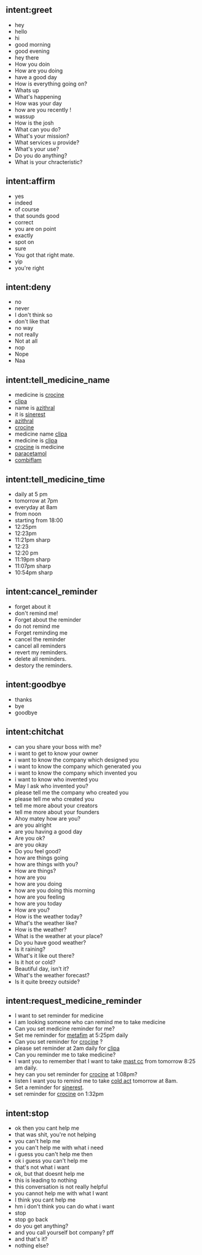 ## intent:greet
- hey
- hello
- hi
- good morning
- good evening
- hey there
- How you doin
- How are you doing
- have a good day
- How is everything going on?
- Whats up
- What's happening
- How was your day
- how are you recently !
- wassup
- How is the josh
- What can you do?
- What's your mission?
- What services u provide?
- What's your use?
- Do you do anything?
- What is your chracteristic?

## intent:affirm
- yes
- indeed
- of course
- that sounds good
- correct
- you are on point
- exactly
- spot on
- sure
- You got that right mate.
- yip
- you're right

## intent:deny
- no
- never
- I don't think so
- don't like that
- no way
- not really
- Not at all
- nop
- Nope
- Naa

## intent:tell_medicine_name
- medicine is [crocine](medicine_name)
- [clipa](medicine_name)
- name is [azithral](medicine_name)
- it is [sinerest](medicine_name)
- [azithral](medicine_name)
- [crocine](medicine_name)
- medicine name [clipa](medicine_name)
- medicine is [clipa](medicine_name)
- [crocine](medicine_name) is medicine
- [paracetamol](medicine_name)
- [combiflam](medicine_name)

## intent:tell_medicine_time
- daily at 5 pm
- tomorrow at 7pm
- everyday at 8am
- from noon
- starting from 18:00
- 12:25pm
- 12:23pm
- 11:21pm sharp
- 12:23
- 12:20 pm
- 11:19pm sharp
- 11:07pm sharp
- 10:54pm sharp

## intent:cancel_reminder
- forget about it
- don't remind me!
- Forget about the reminder
- do not remind me
- Forget reminding me
- cancel the reminder
- cancel all reminders
- revert my reminders.
- delete all reminders.
- destory the reminders.

## intent:goodbye
- thanks
- bye
- goodbye

## intent:chitchat
- can you share your boss with me?
- i want to get to know your owner
- i want to know the company which designed you
- i want to know the company which generated you
- i want to know the company which invented you
- i want to know who invented you
- May I ask who invented you?
- please tell me the company who created you
- please tell me who created you
- tell me more about your creators
- tell me more about your founders
- Ahoy matey how are you?
- are you alright
- are you having a good day
- Are you ok?
- are you okay
- Do you feel good?
- how are things going
- how are things with you?
- How are things?
- how are you
- how are you doing
- how are you doing this morning
- how are you feeling
- how are you today
- How are you?
- How is the weather today?
- What's the weather like?
- How is the weather?
- What is the weather at your place?
- Do you have good weather?
- Is it raining?
- What's it like out there?
- Is it hot or cold?
- Beautiful day, isn't it?
- What's the weather forecast?
- Is it quite breezy outside?

## intent:request_medicine_reminder
- I want to set reminder for medicine
- I am looking someone who can remind me to take medicine
- Can you set medicine reminder for me?
- Set me reminder for [metafim](medicine_name) at 5:25pm daily
- Can you set reminder for [crocine](medicine_name) ?
- please set reminder at 2am daily for [clipa](medicine_name)
- Can you reminder me to take medicine?
- I want you to remember that I want to take [mast cc](medicine_name) from tomorrow 8:25 am daily.
- hey can you set reminder for [crocine](medicine_name) at 1:08pm?
- listen I want you to remind me to take [cold act](medicine_name) tomorrow at 8am.
- Set a reminder for [sinerest](medicine_name).
- set reminder for [crocine](medicine_name) on 1:32pm

## intent:stop
- ok then you cant help me
- that was shit, you're not helping
- you can't help me
- you can't help me with what i need
- i guess you can't help me then
- ok i guess you can't help me
- that's not what i want
- ok, but that doesnt help me
- this is leading to nothing
- this conversation is not really helpful
- you cannot help me with what I want
- I think you cant help me
- hm i don't think you can do what i want
- stop
- stop go back
- do you get anything?
- and you call yourself bot company? pff
- and that's it?
- nothing else?
